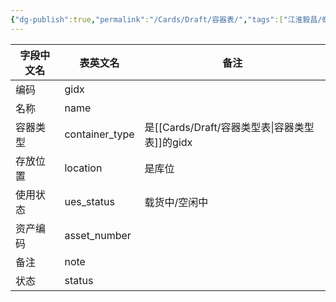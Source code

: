 ```yaml
---
{"dg-publish":true,"permalink":"/Cards/Draft/容器表/","tags":["江淮毅昌/蝶创I-MES/MES"]}
---
```


| **字段中文名** | 表英文名           | **备注**          |
| --------- | -------------- | --------------- |
| 编码        | gidx           |                 |
| 名称        | name           |                 |
| 容器类型      | container_type | 是[[Cards/Draft/容器类型表\|容器类型表]]的gidx |
| 存放位置      | location       | 是库位             |
| 使用状态      | ues_status     | 载货中/空闲中         |
| 资产编码      | asset_number   |                 |
| 备注        | note           |                 |
| 状态        | status         |                 |

